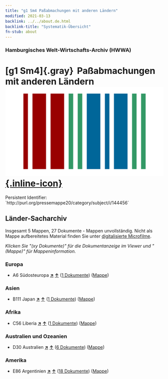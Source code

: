 ```yaml
---
title: "g1 Sm4 Paßabmachungen mit anderen Ländern"
modified: 2021-03-13
backlink: ../../about.de.html
backlink-title: "Systematik-Übersicht"
fn-stub: about
---
```


### Hamburgisches Welt-Wirtschafts-Archiv (HWWA)

# [g1 Sm4]{.gray}&#8201; Paßabmachungen mit anderen Ländern &#160; [![Wikidata](/images/Wikidata-logo.svg "Wikidata"){.inline-icon}](http://www.wikidata.org/entity/Q104699752)

<div class="hint">Persistent Identifier: `http://purl.org/pressemappe20/category/subject/i/144456`</div>







## Länder-Sacharchiv




Insgesamt 5 Mappen, 27 Dokumente - Mappen unvollständig.
Nicht als Mappe aufbereitetes Material finden Sie unter [digitalisierte Microfilme](/film/h1_sh.de.html).

_Klicken Sie "(xy Dokumente)" für die Dokumentanzeige im Viewer und "(Mappe)" für Mappeninformation._




### Europa

- A6 Südosteuropa [**&nearr;**](../../../geo/i/140900/about.de.html "Südosteuropa (alle Mappen)") [**&uarr;**](../../../geo/about.de.html#A6 "Ländersystematik") (<a href="https://pm20.zbw.eu/iiifview/folder/sh/140900,144456" title="über: Südosteuropa : Paßabmachungen mit anderen Ländern" target="_blank">1 Dokumente</a>) ([Mappe](../../../../folder/sh/1409xx/140900/1444xx/144456/about.de.html))

### Asien

- B111 Japan [**&nearr;**](../../../geo/i/141272/about.de.html "Japan (alle Mappen)") [**&uarr;**](../../../geo/about.de.html#B111 "Ländersystematik") (<a href="https://pm20.zbw.eu/iiifview/folder/sh/141272,144456" title="über: Japan : Paßabmachungen mit anderen Ländern" target="_blank">1 Dokumente</a>) ([Mappe](../../../../folder/sh/1412xx/141272/1444xx/144456/about.de.html))

### Afrika

- C56 Liberia [**&nearr;**](../../../geo/i/141405/about.de.html "Liberia (alle Mappen)") [**&uarr;**](../../../geo/about.de.html#C56 "Ländersystematik") (<a href="https://pm20.zbw.eu/iiifview/folder/sh/141405,144456" title="über: Liberia : Paßabmachungen mit anderen Ländern" target="_blank">1 Dokumente</a>) ([Mappe](../../../../folder/sh/1414xx/141405/1444xx/144456/about.de.html))

### Australien und Ozeanien

- D30 Australien [**&nearr;**](../../../geo/i/141621/about.de.html "Australien (alle Mappen)") [**&uarr;**](../../../geo/about.de.html#D30 "Ländersystematik") (<a href="https://pm20.zbw.eu/iiifview/folder/sh/141621,144456" title="über: Australien : Paßabmachungen mit anderen Ländern" target="_blank">6 Dokumente</a>) ([Mappe](../../../../folder/sh/1416xx/141621/1444xx/144456/about.de.html))

### Amerika

- E86 Argentinien [**&nearr;**](../../../geo/i/141692/about.de.html "Argentinien (alle Mappen)") [**&uarr;**](../../../geo/about.de.html#E86 "Ländersystematik") (<a href="https://pm20.zbw.eu/iiifview/folder/sh/141692,144456" title="über: Argentinien : Paßabmachungen mit anderen Ländern" target="_blank">18 Dokumente</a>) ([Mappe](../../../../folder/sh/1416xx/141692/1444xx/144456/about.de.html))








